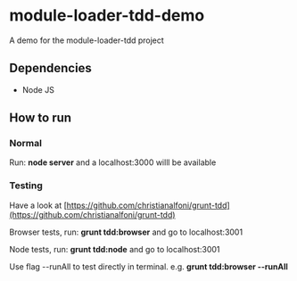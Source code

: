 module-loader-tdd-demo
======================

A demo for the module-loader-tdd project

## Dependencies
- Node JS

## How to run

### Normal
Run: **node server** and a localhost:3000 willl be available

### Testing
Have a look at [https://github.com/christianalfoni/grunt-tdd](https://github.com/christianalfoni/grunt-tdd)

Browser tests, run: **grunt tdd:browser** and go to localhost:3001

Node tests, run: **grunt tdd:node** and go to localhost:3001

Use flag --runAll to test directly in terminal. e.g. **grunt tdd:browser --runAll**
